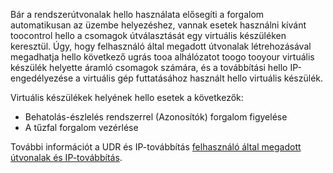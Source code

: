 Bár a rendszerútvonalak hello használata elősegíti a forgalom automatikusan az üzembe helyezéshez, vannak esetek használni kívánt toocontrol hello a csomagok útválasztását egy virtuális készüléken keresztül. Úgy, hogy felhasználó által megadott útvonalak létrehozásával megadhatja hello következő ugrás tooa alhálózatot toogo tooyour virtuális készülék helyette áramló csomagok számára, és a továbbítási hello IP-engedélyezése a virtuális gép futtatásához használt hello virtuális készülék.

Virtuális készülékek helyének hello esetek a következők:

* Behatolás-észlelés rendszerrel (Azonosítók) forgalom figyelése
* A tűzfal forgalom vezérlése

További információt a UDR és IP-továbbítás [felhasználó által megadott útvonalak és IP-továbbítás](../articles/virtual-network/virtual-networks-udr-overview.md).

